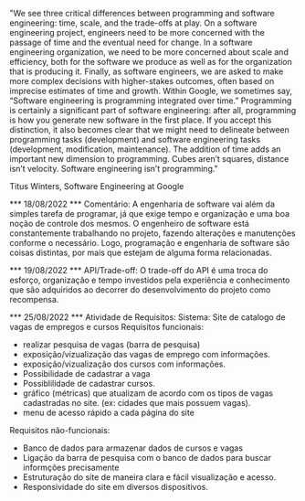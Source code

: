 "We see three critical differences between programming and software engineering: time, scale, and the trade-offs at play. On a software engineering project, engineers need to be more concerned with the passage of time and the eventual need for change. In a software engineering organization, we need to be more concerned about scale and efficiency, both for the software we produce as well as for the organization that is producing it. Finally, as software engineers, we are asked to make more complex decisions with higher-stakes outcomes, often based on imprecise estimates of time and growth. Within Google, we sometimes say, “Software engineering is programming integrated over time.” Programming is certainly a significant part of software engineering: after all, programming is how you generate new software in the first place. If you accept this distinction, it also becomes clear that we might need to delineate between programming tasks (development) and software engineering tasks (development, modification, maintenance). The addition of time adds an important new dimension to programming. Cubes aren’t squares, distance isn’t velocity. Software engineering isn’t programming."

Titus Winters, Software Engineering at Google

*** 18/08/2022 ***
Comentário:
A engenharia de software vai além da simples tarefa de programar, já que exige tempo e organização e uma boa noção de controle dos mesmos. O engenheiro de software está constantemente trabalhando no projeto, fazendo alterações e manutenções conforme o necessário. Logo, programação e engenharia de software são coisas distintas, por mais que estejam de alguma forma relacionadas.

*** 19/08/2022 *** 
API/Trade-off:
O trade-off do API é uma troca do esforço, organização e tempo investidos pela experiência e conhecimento que são adquiridos ao decorrer do desenvolvimento do projeto como recompensa.

*** 25/08/2022 ***
Atividade de Requisitos:
Sistema: Site de catalogo de vagas de empregos e cursos
Requisitos funcionais:
- realizar pesquisa de vagas (barra de pesquisa)
- exposição/vizualização das vagas de emprego com informações.
- exposição/vizualização dos cursos com informações.
- Possibilidade de cadastrar a vaga
- Possiblilidade de cadastrar cursos.
- gráfico (métricas) que atualizam de acordo com os tipos de vagas cadastradas no site. (ex: cidades que mais possuem vagas).
- menu de acesso rápido a cada página do site

Requisitos não-funcionais:
- Banco de dados para armazenar dados de cursos e vagas
- Ligação da barra de pesquisa com o banco de dados para buscar informções precisamente
- Estruturação do site de maneira clara e fácil visualização e acesso.
- Responsividade do site em diversos dispositivos.
